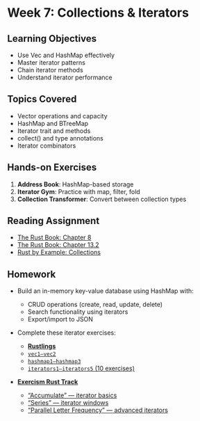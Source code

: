 # Week 7: Collections & Iterators

## Learning Objectives

- Use Vec<T> and HashMap effectively
- Master iterator patterns
- Chain iterator methods
- Understand iterator performance

## Topics Covered

- Vector operations and capacity
- HashMap and BTreeMap
- Iterator trait and methods
- collect() and type annotations
- Iterator combinators

## Hands-on Exercises

1. **Address Book**: HashMap-based storage
2. **Iterator Gym**: Practice with map, filter, fold
3. **Collection Transformer**: Convert between collection types

## Reading Assignment

- [The Rust Book: Chapter 8](https://rust-book.cs.brown.edu/ch08-00-common-collections.html)
- [The Rust Book: Chapter 13.2](https://rust-book.cs.brown.edu/ch13-02-iterators.html)
- [Rust by Example: Collections](https://doc.rust-lang.org/book/ch08-00-common-collections.html)

## Homework

- Build an in-memory key-value database using HashMap with:
  - CRUD operations (create, read, update, delete)
  - Search functionality using iterators
  - Export/import to JSON
- Complete these iterator exercises:
  - **[Rustlings](https://github.com/rust-lang/rustlings)**
  - [`vec1–vec2`](https://github.com/rust-lang/rustlings/tree/main/exercises/05_vecs)
  - [`hashmap1–hashmap3`](https://github.com/rust-lang/rustlings/tree/main/exercises/11_hashmaps)
  - [`iterators1–iterators5` (10 exercises)](https://github.com/rust-lang/rustlings/tree/main/exercises/18_iterators)

- **[Exercism Rust Track](https://exercism.org/tracks/rust)**
  - [“Accumulate” — iterator basics](https://exercism.org/tracks/rust/exercises/accumulate)
  - [“Series” — iterator windows](https://exercism.org/tracks/rust/exercises/series)
  - [“Parallel Letter Frequency” — advanced iterators](https://exercism.org/tracks/rust/exercises/parallel-letter-frequency)

